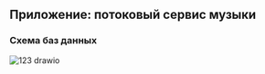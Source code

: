 ## Приложение: потоковый сервис музыки
### Схема баз данных
![123 drawio](https://github.com/IAmIngibitor/DB-practice-in-college/assets/109351663/06372915-ef11-48ba-942f-c961f85a15da)


